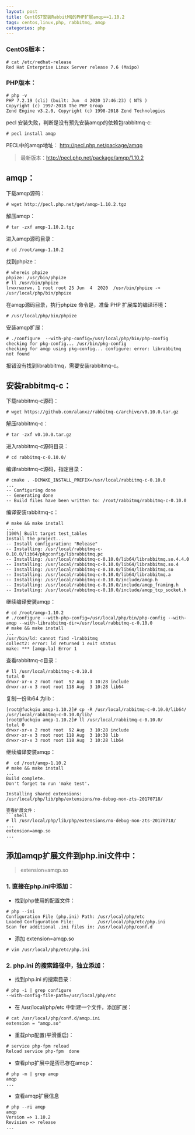 ```yaml
---
layout: post
title: CentOS7安装RabbitMQ的PHP扩展amqp==1.10.2
tags: centos,linux,php, rabbitmq, amqp
categories: php
---
```



### CentOS版本：
```shell
# cat /etc/redhat-release 
Red Hat Enterprise Linux Server release 7.6 (Maipo)
```
### PHP版本：
```shell
# php -v
PHP 7.2.19 (cli) (built: Jun  4 2020 17:46:23) ( NTS )
Copyright (c) 1997-2018 The PHP Group
Zend Engine v3.2.0, Copyright (c) 1998-2018 Zend Technologies
```
pecl 安装失败，判断是没有预先安装amqp的依赖包rabbitmq-c:
```shell
# pecl install amqp
```
PECL中的amqp地址：
http://pecl.php.net/package/amqp
> 最新版本：http://pecl.php.net/package/amqp/1.10.2

## amqp：

下载amqp源码：
```shell
# wget http://pecl.php.net/get/amqp-1.10.2.tgz
```
解压amqp：
```shell
# tar -zxf amqp-1.10.2.tgz
```
进入amqp源码目录：
```shell
# cd /root/amqp-1.10.2
```
找到phpize：
```shell
# whereis phpize
phpize: /usr/bin/phpize
# ll /usr/bin/phpize 
lrwxrwxrwx. 1 root root 25 Jun  4  2020  /usr/bin/phpize -> /usr/local/php/bin/phpize
```
在amqp源码目录，执行phpize 命令是，准备 PHP 扩展库的编译环境：
```shell
# /usr/local/php/bin/phpize
```
安装amqp扩展：
```shell
# ./configure  --with-php-config=/usr/local/php/bin/php-config
checking for pkg-config... /usr/bin/pkg-config
checking for amqp using pkg-config... configure: error: librabbitmq not found
```
报错没有找到librabbitmq，需要安装rabbitmq-c。

## 安装rabbitmq-c：

下载rabbitmq-c源码：
```shell
# wget https://github.com/alanxz/rabbitmq-c/archive/v0.10.0.tar.gz
```
解压rabbitmq-c：
```shell
# tar -zxf v0.10.0.tar.gz
```
进入rabbitmq-c源码目录：
```shell
# cd rabbitmq-c-0.10.0/
```
编译rabbitmq-c源码，指定目录：
```shell
# cmake . -DCMAKE_INSTALL_PREFIX=/usr/local/rabbitmq-c-0.10.0
...
-- Configuring done
-- Generating done
-- Build files have been written to: /root/rabbitmq/rabbitmq-c-0.10.0
```
编译安装rabbitmq-c：
```shell
# make && make install
...
[100%] Built target test_tables
Install the project...
-- Install configuration: "Release"
-- Installing: /usr/local/rabbitmq-c-0.10.0/lib64/pkgconfig/librabbitmq.pc
-- Installing: /usr/local/rabbitmq-c-0.10.0/lib64/librabbitmq.so.4.4.0
-- Installing: /usr/local/rabbitmq-c-0.10.0/lib64/librabbitmq.so.4
-- Installing: /usr/local/rabbitmq-c-0.10.0/lib64/librabbitmq.so
-- Installing: /usr/local/rabbitmq-c-0.10.0/lib64/librabbitmq.a
-- Installing: /usr/local/rabbitmq-c-0.10.0/include/amqp.h
-- Installing: /usr/local/rabbitmq-c-0.10.0/include/amqp_framing.h
-- Installing: /usr/local/rabbitmq-c-0.10.0/include/amqp_tcp_socket.h
```

继续编译安装amqp：
```shell
# cd /root/amqp-1.10.2
# ./configure --with-php-config=/usr/local/php/bin/php-config --with-amqp --with-librabbitmq-dir=/usr/local/rabbitmq-c-0.10.0
# make && make install
...
/usr/bin/ld: cannot find -lrabbitmq
collect2: error: ld returned 1 exit status
make: *** [amqp.la] Error 1
```
查看rabbitmq-c目录：
```shell
# ll /usr/local/rabbitmq-c-0.10.0
total 0
drwxr-xr-x 2 root root  92 Aug  3 10:28 include
drwxr-xr-x 3 root root 118 Aug  3 10:28 lib64
```
复制一份lib64 为lib：
```shell
[root@fuckqiu amqp-1.10.2]# cp -R /usr/local/rabbitmq-c-0.10.0/lib64/ /usr/local/rabbitmq-c-0.10.0/lib/
[root@fuckqiu amqp-1.10.2]# ll /usr/local/rabbitmq-c-0.10.0/
total 0
drwxr-xr-x 2 root root  92 Aug  3 10:28 include
drwxr-xr-x 3 root root 118 Aug  3 10:38 lib
drwxr-xr-x 3 root root 118 Aug  3 10:28 lib64
```
继续编译安装amqp：
```shell
#  cd /root/amqp-1.10.2
# make && make install
...
Build complete.
Don't forget to run 'make test'.

Installing shared extensions:     /usr/local/php/lib/php/extensions/no-debug-non-zts-20170718/

查看扩展文件：
```shell
# ll /usr/local/php/lib/php/extensions/no-debug-non-zts-20170718/
...
extension=amqp.so 
...
```
## 添加amqp扩展文件到php.ini文件中：
> extension=amqp.so

### 1. 直接在php.ini中添加：
- 找到php使用的配置文件：
```shell
# php --ini
Configuration File (php.ini) Path: /usr/local/php/etc
Loaded Configuration File:         /usr/local/php/etc/php.ini
Scan for additional .ini files in: /usr/local/php/conf.d
```
- 添加  extension=amqp.so
```shell
# vim /usr/local/php/etc/php.ini
```
###  2. php.ini 的搜索路径中，独立添加：
- 找到php.ini 的搜索目录：
```shell
# php -i | grep configure
--with-config-file-path=/usr/local/php/etc
```
- 在 /usr/local/php/etc 中新建一个文件，添加扩展：
```shell
# cat /usr/local/php/conf.d/amqp.ini 
extension = "amqp.so"
```
- 重载php配置(平滑重启)：
```shell
# service php-fpm reload
Reload service php-fpm  done
```
- 查看php扩展中是否已存在amqp：
```shell
# php -m | grep amqp
amqp
...
```
-  查看amqp扩展信息
```shell
# php --ri amqp
amqp
Version => 1.10.2
Revision => release
...
```

